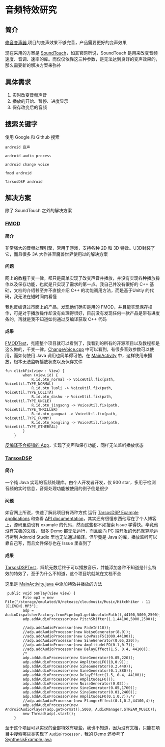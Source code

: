 # 音频特效研究

## 简介

[修音变声器 ](http://app.mi.com/details?id=com.planapps.voice)项目的变声效果不够完善，产品需要更好的变声效果

现在采用的方案是 [SoundTouch](http://www.surina.net/soundtouch/)，如其官网所说，SoundTouch 是用来改变音频速度、音调、速率的库。而仅仅依靠这三种参数，是无法达到良好的变声效果的，那么需要新的解决方案来弥补

## 具体需求

1. 实时改变音频声音
2. 播放的开始、暂停、进度显示
3. 保存改变后的音频

## 搜索关键字

使用 Google 和 Github 搜索

`android 变声`

`android audio process`

`android change voice`

`fmod android`

`TarsosDSP android`

## 解决方案

除了 SoundTouch 之外的解决方案

### [FMOD](https://www.fmod.com)

#### 简介

非常强大的音频处理引擎，常用于游戏，支持各种 2D 和 3D 特效。U3D封装了它，而且很多 3A 大作甚至魔兽世界使用过的解决方案

#### 问题

网上的教程千变一律，都只是简单实现了改变声音并播放，并没有实现各种播放操作以及保存功能，也就是只实现了需求的第一点。我自己并没有很好的 C++ 基础，文档的介绍甚至并不直接介绍 C++ 的功能调用方法，而是基于Unitiy 的代码，我无法在短时间内看懂

我也反编译过市面上的产品，发现他们确实是用的 FMOD，并且能实现保存操作，可是对于播放操作却没有处理得很好，目前没有发现任何一款产品是带有进度条的，再就是我不知道如何通过反编译获取 C++ 代码

#### 成果

[FMODTest](https://github.com/ChenViVi/audiotest/tree/master/FMODTest)，克隆整个项目就可以看到了，我看到的所有的开源项目以及教程都是这么做的，千变一律。[ChangeVoice.cpp](https://github.com/ChenViVi/audiotest/blob/346b6534a0477208f7b309ded855f9de5f5c60c4/FMODTest/app/src/main/cpp/ChangeVoice.cpp) 中可以看到，有很多音效参数可以使用，而如何使用 Java 调用也简单得可怕，在 [MainActivity](https://github.com/ChenViVi/audiotest/blob/346b6534a0477208f7b309ded855f9de5f5c60c4/FMODTest/app/src/main/java/com/example/yanchunlan/changevoice/MainActivity.kt) 中，这样使用来播放，根本无法监听播放状态以及保存文件

```
fun clickFix(view : View) {
        when (view.id) {
            R.id.btn_normal -> VoiceUtil.fix(path, VoiceUtil.TYPE_NORMAL)
            R.id.btn_luoli -> VoiceUtil.fix(path, VoiceUtil.TYPE_LOLITA)
            R.id.btn_dashu -> VoiceUtil.fix(path, VoiceUtil.TYPE_UNCLE)
            R.id.btn_jingsong -> VoiceUtil.fix(path, VoiceUtil.TYPE_THRILLER)
            R.id.btn_gaoguai -> VoiceUtil.fix(path, VoiceUtil.TYPE_FUNNY)
            R.id.btn_kongling -> VoiceUtil.fix(path, VoiceUtil.TYPE_ETHEREAL)
        }
    }
```

[反编译不会报错的 App](https://github.com/ChenViVi/audiotest/tree/346b6534a0477208f7b309ded855f9de5f5c60c4/repack)，实现了变声和保存功能，同样无法监听播放状态

### [TarsosDSP](https://github.com/JorenSix/TarsosDSP)

#### 简介

一个纯 Java 实现的音频处理库。由个人开发者开发，仅 900 star，多用于检测音频的实时信息，音频处理功能被使用的例子倒是很少

#### 问题

如官网上所说，快速了解此项目有两种方式  运行 [TarsosDSP Example applications](http://0110.be/releases/TarsosDSP/TarsosDSP-latest/TarsosDSP-latest-Examples/) 和查看 [API documentation](http://0110.be/releases/TarsosDSP/TarsosDSP-latest/TarsosDSP-latest-Documentation/)，其实还有很懂东西他写在了个人博客上，源码里边也有 example 的代码，然而这些都不如搜索 Issue 学得快。毕竟他没有完善的文档， 很多 Demo 都无法运行，而且面向 PC 端开发的代码就算能运行拷到 Adnroid Studio 里也无法通过编译。但毕竟是 Java 的库，播放监听可以靠自己写，而且文件保存也在 Issue 里查到了

#### 成果

[TarsosDSPTest](https://github.com/ChenViVi/audiotest/tree/master/TarsosDSPTest)，踩坑无数后终于可以播放音乐，并能添加各种不知道是什么特效的特效了，至于为什么不知道，这个项目坑就坑在文档不全

这里是 [MainActivity.java ](https://github.com/ChenViVi/audiotest/blob/346b6534a0477208f7b309ded855f9de5f5c60c4/TarsosDSPTest/app/src/main/java/com/iwritebug/myapplication/MainActivity.java)中添加特效并播放的方法

```
 public void onPlay(View view) {
        File mp3 = new File("/storage/emulated/0/netease/cloudmusic/Music/Hitchhiker - 11 (ELEVEN).MP3");
        adp = AudioDispatcherFactory.fromPipe(mp3.getAbsolutePath(),44100,5000,2500);
        adp.addAudioProcessor(new PitchShifter(1.1,44100,5000,2500));

        //adp.addAudioProcessor(new FadeIn(10));
        //adp.addAudioProcessor(new NoiseGenerator(8.0));
        //adp.addAudioProcessor(new LowPassFS(1000,44100));
        //adp.addAudioProcessor(new SineGenerator(0.05,220));
        //adp.addAudioProcessor(new AmplitudeLFO(0.1,0.7));
        //adp.addAudioProcessor(new DelayEffect(1.5, 0.4, 44100));
        /*
        adp.addAudioProcessor(new SineGenerator(0.05,220));
        adp.addAudioProcessor(new AmplitudeLFO(10,0.9));
        adp.addAudioProcessor(new SineGenerator(0.2,440));
        adp.addAudioProcessor(new SineGenerator(0.1,880));
        adp.addAudioProcessor(new DelayEffect(1.5, 0.4, 44100));
        adp.addAudioProcessor(new AmplitudeLFO());
        adp.addAudioProcessor(new NoiseGenerator(0.02));
        adp.addAudioProcessor(new SineGenerator(0.05,1760));
        adp.addAudioProcessor(new SineGenerator(0.01,2460));
        adp.addAudioProcessor(new AmplitudeLFO(0.1,0.7));*/
        //adp.addAudioProcessor(new FlangerEffect(0.1,0.2,44100,4));
        adp.addAudioProcessor(new AndroidAudioPlayer(adp.getFormat(),5000, AudioManager.STREAM_MUSIC));
        new Thread(adp).start();
    }
```

至于这个项目可以实现的全部特效有哪些，我也不知道，因为没有文档，只能在项目中搜索哪些类实现了 `AudioProcessor`，我的 Demo 还参考了 [SynthesisExample.java](https://github.com/JorenSix/TarsosDSP/blob/c26e5004e203ee79be1ec25c2603b1f11b69d276/src/examples/be/tarsos/dsp/example/SynthesisExample.java)
